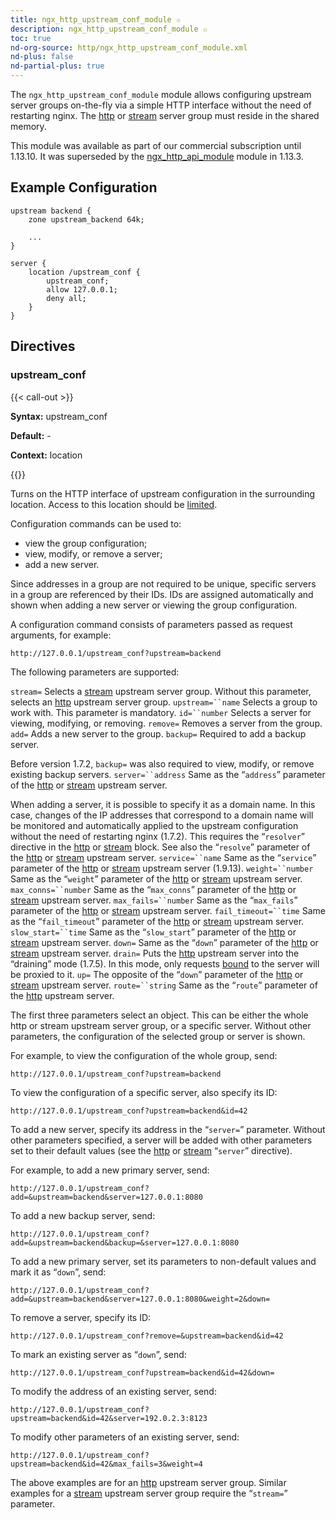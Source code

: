 ```yaml
---
title: ngx_http_upstream_conf_module ✩
description: ngx_http_upstream_conf_module ✩
toc: true
nd-org-source: http/ngx_http_upstream_conf_module.xml
nd-plus: false
nd-partial-plus: true
---
```



<!--
********************************************************************************
🛑 WARNING: AUTOGENERATED FILE - DO NOT EDIT 🛑
This Markdown file was automatically generated from the source XML documentation.
Any manual changes made directly to this file will be overwritten.
To request or suggest changes, please edit the source XML files instead.
https://github.com/nginx/nginx.org/tree/main/xml/en
********************************************************************************
-->


The `ngx_http_upstream_conf_module` module
allows configuring upstream server groups on-the-fly
via a simple HTTP interface without the need of restarting nginx.
The
[http](/nginx/module-reference/http/ngx_http_upstream_module#zone)
or
[stream](/nginx/module-reference/../stream/ngx_stream_upstream_module#zone)
server group must reside in the shared memory.

This module was available as part of our
commercial subscription
until 1.13.10.
It was superseded by the
[ngx_http_api_module](/nginx/module-reference/http/ngx_http_api_module) module
in 1.13.3.
## Example Configuration


```nginx
upstream backend {
    zone upstream_backend 64k;

    ...
}

server {
    location /upstream_conf {
        upstream_conf;
        allow 127.0.0.1;
        deny all;
    }
}

```

## Directives

### upstream_conf

{{< call-out >}}

**Syntax:** upstream_conf 

**Default:** -

**Context:** location


{{</call-out>}}


Turns on the HTTP interface of upstream configuration in the surrounding
location.
Access to this location should be
[limited](/nginx/module-reference/http/ngx_http_core_module#satisfy).

Configuration commands can be used to:

- view the group configuration;
- view, modify, or remove a server;
- add a new server.


Since addresses in a group are not required to be unique, specific
servers in a group are referenced by their IDs.
IDs are assigned automatically and shown when adding a new server
or viewing the group configuration.

A configuration command consists of parameters passed as request arguments,
for example:

```nginx
http://127.0.0.1/upstream_conf?upstream=backend

```


The following parameters are supported:

`stream=`
Selects a
[stream](/nginx/module-reference/../stream/ngx_stream_upstream_module)
upstream server group.
Without this parameter, selects an
[http](/nginx/module-reference/http/ngx_http_upstream_module)
upstream server group.
`upstream=``name`
Selects a group to work with.
This parameter is mandatory.
`id=``number`
Selects a server for viewing, modifying, or removing.
`remove=`
Removes a server from the group.
`add=`
Adds a new server to the group.
`backup=`
Required to add a backup server.

Before version 1.7.2, `backup=`
was also required to view, modify, or remove existing backup servers.
`server=``address`
Same as the “`address`” parameter
of the
[http](/nginx/module-reference/http/ngx_http_upstream_module#server)
or
[stream](/nginx/module-reference/../stream/ngx_stream_upstream_module#server)
upstream server.

When adding a server, it is possible to specify it as a domain name.
In this case, changes of the IP addresses that correspond to a domain name
will be monitored and automatically applied to the upstream
configuration without the need of restarting nginx (1.7.2).
This requires the “`resolver`” directive in the
[http](/nginx/module-reference/http/ngx_http_core_module#resolver)
or
[stream](/nginx/module-reference/../stream/ngx_stream_core_module#resolver)
block.
See also the “`resolve`” parameter
of the
[http](/nginx/module-reference/http/ngx_http_upstream_module#resolve)
or
[stream](/nginx/module-reference/../stream/ngx_stream_upstream_module#resolve)
upstream server.
`service=``name`
Same as the “`service`” parameter
of the
[http](/nginx/module-reference/http/ngx_http_upstream_module#service)
or
[stream](/nginx/module-reference/../stream/ngx_stream_upstream_module#service)
upstream server (1.9.13).
`weight=``number`
Same as the “`weight`” parameter
of the
[http](/nginx/module-reference/http/ngx_http_upstream_module#weight)
or
[stream](/nginx/module-reference/../stream/ngx_stream_upstream_module#weight)
upstream server.
`max_conns=``number`
Same as the “`max_conns`” parameter
of the
[http](/nginx/module-reference/http/ngx_http_upstream_module#max_conns)
or
[stream](/nginx/module-reference/../stream/ngx_stream_upstream_module#max_conns)
upstream server.
`max_fails=``number`
Same as the “`max_fails`” parameter
of the
[http](/nginx/module-reference/http/ngx_http_upstream_module#max_fails)
or
[stream](/nginx/module-reference/../stream/ngx_stream_upstream_module#max_fails)
upstream server.
`fail_timeout=``time`
Same as the “`fail_timeout`” parameter
of the
[http](/nginx/module-reference/http/ngx_http_upstream_module#fail_timeout)
or
[stream](/nginx/module-reference/../stream/ngx_stream_upstream_module#fail_timeout)
upstream server.
`slow_start=``time`
Same as the “`slow_start`” parameter
of the
[http](/nginx/module-reference/http/ngx_http_upstream_module#slow_start)
or
[stream](/nginx/module-reference/../stream/ngx_stream_upstream_module#slow_start)
upstream server.
`down=`
Same as the “`down`” parameter
of the
[http](/nginx/module-reference/http/ngx_http_upstream_module#down)
or
[stream](/nginx/module-reference/../stream/ngx_stream_upstream_module#down)
upstream server.
`drain=`
Puts the
[http](/nginx/module-reference/http/ngx_http_upstream_module)
upstream server into the “draining” mode (1.7.5).
In this mode, only requests
[bound](/nginx/module-reference/http/ngx_http_upstream_module#sticky) to the server
will be proxied to it.
`up=`
The opposite of the “`down`” parameter
of the
[http](/nginx/module-reference/http/ngx_http_upstream_module#down)
or
[stream](/nginx/module-reference/../stream/ngx_stream_upstream_module#down)
upstream server.
`route=``string`
Same as the “`route`” parameter of the
[http](/nginx/module-reference/http/ngx_http_upstream_module#route)
upstream server.


The first three parameters select an object.
This can be either the whole http or stream upstream server group,
or a specific server.
Without other parameters, the configuration of the selected
group or server is shown.

For example, to view the configuration of the whole group, send:

```nginx
http://127.0.0.1/upstream_conf?upstream=backend

```



To view the configuration of a specific server, also specify its ID:

```nginx
http://127.0.0.1/upstream_conf?upstream=backend&id=42

```


To add a new server,
specify its address in the “`server=`” parameter.
Without other parameters specified, a server will be added with other
parameters set to their default values (see the
[http](/nginx/module-reference/http/ngx_http_upstream_module#server)
or
[stream](/nginx/module-reference/../stream/ngx_stream_upstream_module#server)
“`server`” directive).

For example, to add a new primary server, send:

```nginx
http://127.0.0.1/upstream_conf?add=&upstream=backend&server=127.0.0.1:8080

```



To add a new backup server, send:

```nginx
http://127.0.0.1/upstream_conf?add=&upstream=backend&backup=&server=127.0.0.1:8080

```



To add a new primary server,
set its parameters to non-default values
and mark it as “`down`”, send:

```nginx
http://127.0.0.1/upstream_conf?add=&upstream=backend&server=127.0.0.1:8080&weight=2&down=

```



To remove a server, specify its ID:

```nginx
http://127.0.0.1/upstream_conf?remove=&upstream=backend&id=42

```



To mark an existing server as “`down`”, send:

```nginx
http://127.0.0.1/upstream_conf?upstream=backend&id=42&down=

```



To modify the address of an existing server, send:

```nginx
http://127.0.0.1/upstream_conf?upstream=backend&id=42&server=192.0.2.3:8123

```



To modify other parameters of an existing server, send:

```nginx
http://127.0.0.1/upstream_conf?upstream=backend&id=42&max_fails=3&weight=4

```



The above examples are for an
[http](/nginx/module-reference/http/ngx_http_upstream_module)
upstream server group.
Similar examples for a
[stream](/nginx/module-reference/../stream/ngx_stream_upstream_module)
upstream server group require the “`stream=`” parameter.
